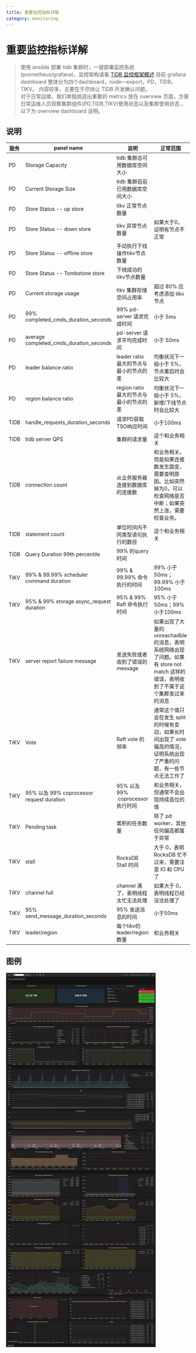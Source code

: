 ```yaml
---
title: 重要监控指标详解
category: monitoring
---
```


# 重要监控指标详解

> 使用 ansible 部署 tidb 集群时，一键部署监控系统 (prometheus/grafana)，监控架构请看 [TiDB 监控框架概述](../op-guide/monitor-overview.md) 
> 目前 grafana dashboard 整体分为四个dashboard，node—export，PD，TIDB，TIKV。 内容较多，主要在于尽快让 TIDB 开发确认问题。  
> 对于日常运维，我们单独挑选出重要的 metrics 放在 overview 页面，方便日常运维人员观察集群组件(PD,TIDB,TIKV)使用状态以及集群使用状态 。  
> 以下为 overview dashboard 说明。  



## 说明

服务	|	panel name	|	说明	|	正常范围
---	|	---	|	---	|	---
PD	|	Storage Capacity	|	tidb 集群总可用数据库空间大小	|	
PD	|	Current Storage Size	|	tidb 集群目前已用数据库空间大小	|	
PD	|	Store Status  -- up store	|	tikv 正常节点数量	|	
PD	|	Store Status  -- down store	|	tikv 异常节点数量	|	如果大于0，证明有节点不正常
PD	|	Store Status  -- offline store	|	手动执行下线操作tikv节点数量	|	
PD	|	Store Status  -- Tombstone store	|	下线成功的tikv节点数量	|	
PD	|	Current storage usage	|	tikv 集群存储空间占用率	|	超过 80% 应考虑添加 tikv 节点
PD	|	99% completed_cmds_duration_seconds	|	99% pd-server 请求完成时间	|	小于 5ms
PD	|	average completed_cmds_duration_seconds	|	pd-server 请求平均完成时间	|	小于 50ms
PD	|	leader balance ratio	|	leader ratio 最大的节点与最小的节点的差	|	均衡状况下一般小于 5%，节点重启时会比较大
PD	|	region balance ratio	|	region ratio 最大的节点与最小的节点的差	|	均衡状况下一般小于 5%，新增/下线节点时会比较大		
TiDB	|	handle_requests_duration_seconds	|	请求PD获取TSO响应时间	|	小于100ms
TiDB	|	tidb server QPS	|	集群的请求量	|	这个和业务相关
TiDB	|	connection count	|	从业务服务器连接到数据库的连接数	|	和业务相关。但是如果连接数发生跳变，需要查明原因。比如突然掉为0，可以检查网络是否中断；如果突然上涨，需要检查业务。
TiDB	|	statement count	|	单位时间内不同类型语句执行的数目	|	这个和业务相关
TiDB	|	Query Duration 99th percentile	|	99% 的query时间	|	
TiKV	|	99%  & 99.99%  scheduler command duration	|	99% & 99.99% 命令执行的时间	|	99% 小于 50ms；99.99% 小于100ms
TiKV	|	95%  & 99% storage async_request duration	|	95%  & 99% Raft 命令执行时间	|	95% 小于 50ms；99% 小于100ms
TiKV	|	server report failure message	|	发送失败或者收到了错误的 message	|	如果出现了大量的 unreachadble 的消息，表明系统网络出现了问题。如果有 store not match 这样的错误，表明收到了不属于这个集群发过来的消息
TiKV	|	Vote	|	Raft vote 的频率	|	通常这个值只会在发生 split 的时候有变动，如果长时间出现了 vote 偏高的情况，证明系统出现了严重的问题，有一些节点无法工作了
TiKV	|	95% 以及 99% coprocessor request duration	|	95% 以及 99%  coprocessor 执行时间	|	和业务相关，但通常不会出现持续高位的值
TiKV	|	Pending task	|	累积的任务数量	|	除了 pd worker，其他任何偏高都属于异常
TiKV	|	stall	|	RocksDB Stall 时间	|	大于 0，表明 RocksDB 忙不过来，需要注意 IO 和 CPU 了
TiKV	|	channel full	|	channel 满了，表明线程太忙无法处理	|	如果大于 0，表明线程已经没法处理了
TiKV	|	95% send_message_duration_seconds	|	95% 发送消息的时间	|	小于50ms
TiKV	|	leader/region	|	每个tikv的leader/region数量	|	和业务相关


## 图例

![overview](../media/overview.png)